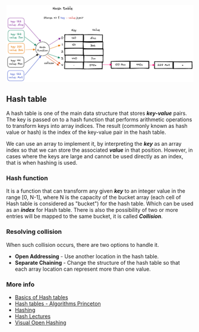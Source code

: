 ![hash-table-no-collision](../../../docs/img/hash-table/hash-table.png)

## Hash table

A hash table is one of the main data structure that stores **_key-value_** pairs. The key is passed on to a hash function that performs arithmetic operations to transform keys into array indices. The result (commonly known as hash value or hash) is the index of the key-value pair in the hash table.

We can use an array to implement it, by interpreting the **_key_** as an array index so that we can store the associated **_value_** in that position. However, in cases where the keys are large and cannot be used directly as an index, that is when hashing is used.

### Hash function

It is a function that can transform any given **_key_** to an integer value in the range [0, N-1], where N is the capacity of the bucket array (each cell of Hash table is considered as "bucket") for the hash table. Which can be used as an **_index_** for Hash table. There is also the possibility of two or more entries will be mapped to the same bucket, it is called **_Collision_**.

### Resolving collision

When such collision occurs, there are two options to handle it.

- **Open Addressing** - Use another location in the hash table.
- **Separate Chaining** - Change the structure of the hash table so that each array location can represent more than one value.

### More info

- [Basics of Hash tables](https://www.hackerearth.com/practice/data-structures/hash-tables/basics-of-hash-tables/tutorial/)
- [Hash tables - Algorithms Princeton](https://algs4.cs.princeton.edu/34hash/)
- [Hashing](https://www.cpp.edu/~ftang/courses/CS240/lectures/hashing.htm)
- [Hash Lectures](https://cseweb.ucsd.edu/~kube/cls/100/Lectures/lec16/lec16.html)
- [Visual Open Hashing](https://www.cs.usfca.edu/~galles/visualization/OpenHash.html)

